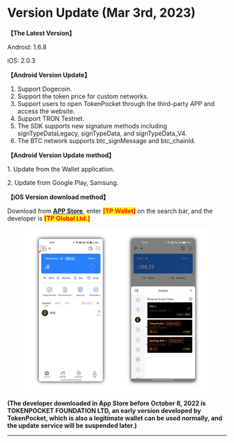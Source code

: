 # Version Update (Mar 3rd, 2023)

**【The Latest Version】**

Android: 1.6.8

iOS: 2.0.3



**【Android Version Update】**

1. Support Dogecoin.
2. Support the token price for custom networks.
3. Support users to open TokenPocket through the third-party APP and access the website.
4. Support TRON Testnet.
5. The SDK supports new signature methods including signTypeDataLegacy, signTypeData, and signTypeData\_V4.
6. The BTC network supports btc\_signMessage and btc\_chainId.



**【Android Version Update method】**

1\. Update from the Wallet application.

2\. Update from Google Play, Samsung.



**【iOS Version download method】‌**

&#x20; Download from [**APP Store**](https://apps.apple.com/hk/app/tp-global-wallet/id6444625622), enter <mark style="color:red;">**\[TP Wallet]**</mark> on the search bar, and the developer is <mark style="color:red;">**\[TP Global Ltd.]**</mark>

<figure><img src="../../.gitbook/assets/image (1) (2).png" alt=""><figcaption></figcaption></figure>

**(The developer downloaded in App Store before October 8, 2022 is TOKENPOCKET FOUNDATION LTD, an early version developed by TokenPocket, which is also a legitimate wallet can be used normally, and the update service will be suspended later.)**

****
